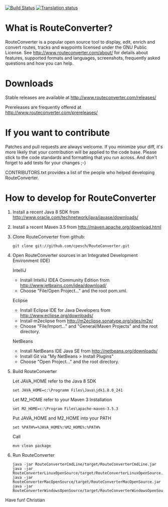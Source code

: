 [![Build Status](https://travis-ci.org/cpesch/RouteConverter.svg?branch=master)](https://travis-ci.org/cpesch/RouteConverter)
<a href="https://hosted.weblate.org/engage/routeconverter/?utm_source=widget">
<img src="https://hosted.weblate.org/widgets/routeconverter/-/svg-badge.svg" alt="Translation status" />
</a>

What is RouteConverter?
=======================

RouteConverter is a popular open source tool to display, edit, enrich and convert
routes, tracks and waypoints licensed under the GNU Public License.
See http://www.routeconverter.com/about/ for details about features, supported formats
and languages, screenshots, frequently asked questions and how you can help.

Downloads
=========

Stable releases are available at http://www.routeconverter.com/releases/

Prereleases are frequently offered at http://www.routeconverter.com/prereleases/

If you want to contribute
=========================

Patches and pull requests are always welcome. If you minimize your diff, it's more
likely that your contribution will be applied to the code base. Please stick to the
code standards and formatting that you run across. And don't forget to add tests for
your changes ;-)

CONTRIBUTORS.txt provides a list of the people who helped developing RouteConverter.

How to develop for RouteConverter
=================================

1. Install a recent Java 8 SDK from http://www.oracle.com/technetwork/java/javase/downloads/

2. Install a recent Maven 3.5 from http://maven.apache.org/download.html

3. Clone RouteConverter from github:
   
       git clone git://github.com/cpesch/RouteConverter.git

4. Open RouteConverter sources in an Integrated Development Environment (IDE)

   IntelliJ
   * Install IntelliJ IDEA Community Edition from http://www.jetbrains.com/idea/download/
   * Choose "File/Open Project..." and the root pom.xml.

   Eclipse
   * Install Eclipse IDE for Java Developers from http://www.eclipse.org/downloads/
   * Install m2eclipse from http://m2eclipse.sonatype.org/sites/m2e/
   * Choose "File/Import..." and "General/Maven Projects" and the root directory.

   NetBeans
   * Install NetBeans IDE Java SE from http://netbeans.org/downloads/
   * Install Git via "My NetBeans > Install Plugins"
   * Choose "Open Project..." and the root directory.

5. Build RouteConverter

   Let JAVA_HOME refer to the Java 8 SDK
   
       set JAVA_HOME=c:\Programm Files\Java\jdk1.8.0_241
                                                                    
   Let M2_HOME refer to your Maven 3 Installation
   
       set M2_HOME=c:\Program Files\apache-maven-3.5.3
                                                                     
   Put JAVA_HOME and M2_HOME into your PATH
   
       set %PATH%=%JAVA_HOME%:%M2_HOME%:%PATH%
                                                                     
   Call
   
       mvn clean package

6. Run RouteConverter
    
       java -jar RouteConverterCmdLine/target/RouteConverterCmdLine.jar
       java -jar RouteConverterLinuxOpenSource/target/RouteConverterLinuxOpenSource.jar
       java -jar RouteConverterMacOpenSource/target/RouteConverterMacOpenSource.jar
       java -jar RouteConverterWindowsOpenSource/target/RouteConverterWindowsOpenSource.jar

Have fun!
Christian